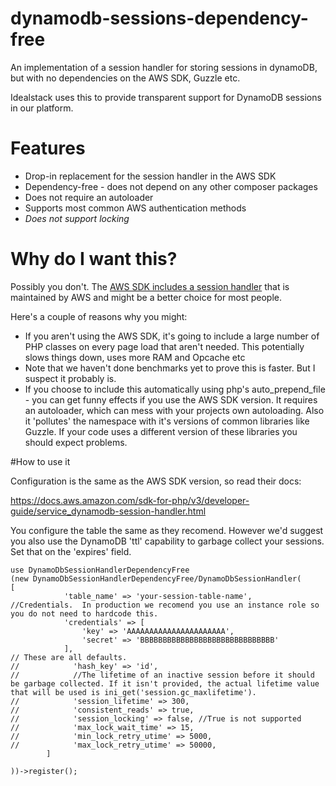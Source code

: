 # dynamodb-sessions-dependency-free
An implementation of a session handler for storing sessions in dynamoDB, 
but with no dependencies on the AWS SDK, Guzzle etc.  

Idealstack uses this to provide transparent support for DynamoDB sessions in our platform.

# Features

- Drop-in replacement for the session handler in the AWS SDK
- Dependency-free - does not depend on any other composer packages
- Does not require an autoloader
- Supports most common AWS authentication methods
- *Does not support locking*



# Why do I want this?
Possibly you don't.  The [AWS SDK includes a session handler](https://docs.aws.amazon.com/sdk-for-php/v3/developer-guide/service_dynamodb-session-handler.html) that is maintained by AWS and might be a better choice for most people.

Here's a couple of reasons why you might:

- If you aren't using the AWS SDK, it's going to include a large number of PHP classes on every page load that aren't 
needed.  This potentially slows things down, uses more RAM and Opcache etc
- Note that we haven't done benchmarks yet to prove this is faster.  But I suspect it probably is.
- If you choose to include this automatically using php's auto_prepend_file - you can get funny effects if you use the 
AWS SDK version.  It requires an autoloader, which can mess with your projects own autoloading.  Also it 'pollutes' 
the namespace with it's versions of common libraries like Guzzle.  If your code uses a different version of these 
libraries you should
 expect problems.


#How to use it

Configuration is the same as the AWS SDK version, so read their docs:

https://docs.aws.amazon.com/sdk-for-php/v3/developer-guide/service_dynamodb-session-handler.html

You configure the table the same as they recomend.  However we'd suggest you also use the DynamoDB 'ttl' capability to
garbage collect your sessions.  Set that on the 'expires' field.

````
use DynamoDbSessionHandlerDependencyFree
(new DynamoDbSessionHandlerDependencyFree/DynamoDbSessionHandler(
[
            'table_name' => 'your-session-table-name',
//Credentials.  In production we recomend you use an instance role so you do not need to hardcode this.
            'credentials' => [
                'key' => 'AAAAAAAAAAAAAAAAAAAAAA',
                'secret' => 'BBBBBBBBBBBBBBBBBBBBBBBBBBBBBB'
            ],
// These are all defaults. 
//            'hash_key' => 'id',
//            //The lifetime of an inactive session before it should be garbage collected. If it isn't provided, the actual lifetime value that will be used is ini_get('session.gc_maxlifetime').
//            'session_lifetime' => 300,
//            'consistent_reads' => true,
//            'session_locking' => false, //True is not supported
//            'max_lock_wait_time' => 15,
//            'min_lock_retry_utime' => 5000,
//            'max_lock_retry_utime' => 50000,
        ]

))->register();
````
